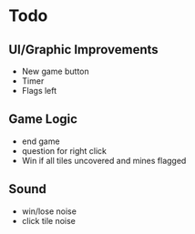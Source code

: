 # Todo

## UI/Graphic Improvements
- New game button
- Timer
- Flags left 

## Game Logic
- end game
- question for right click
- Win if all tiles uncovered and mines flagged

## Sound
- win/lose noise
- click tile noise



